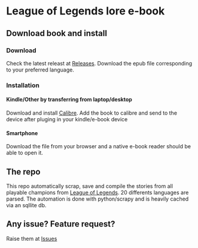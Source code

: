League of Legends lore e-book
=============================

## Download book and install
### Download
Check the latest releast at [Releases](/../../releases). Download the epub file corresponding to your preferred language.

### Installation
#### Kindle/Other by transferring from laptop/desktop
Download and install [Calibre](https://calibre-ebook.com/download). Add the book to calibre and send to the device after pluging in your kindle/e-book device

#### Smartphone
Download the file from your browser and a native e-book reader should be able to open it.

## The repo
This repo automatically scrap, save and compile the stories from all playable champions from [League of Legends](https://universe.leagueoflegends.com/en_US/champions/). 20 differents languages are parsed. The automation is done with python/scrapy and is heavily cached via an sqllite db.

## Any issue? Feature request?
Raise them at [Issues](/../../issues)
